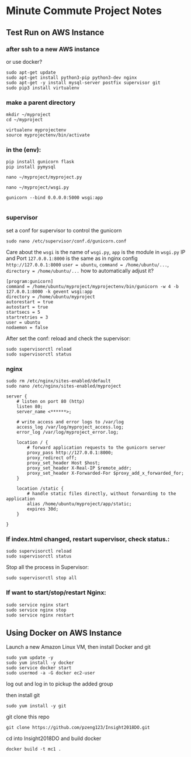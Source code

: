 # Minute Commute Project Notes

## Test Run on AWS Instance


### after ssh to a new AWS instance
or use docker?
```
sudo apt-get update
sudo apt-get install python3-pip python3-dev nginx
sudo apt-get -y install mysql-server postfix supervisor git
sudo pip3 install virtualenv
```

### make a parent directory
```
mkdir ~/myproject
cd ~/myproject

virtualenv myprojectenv
source myprojectenv/bin/activate
```

### in the (env):
```
pip install gunicorn flask
pip install pymysql

nano ~/myproject/myproject.py

nano ~/myproject/wsgi.py

gunicorn --bind 0.0.0.0:5000 wsgi:app


```




### supervisor
set a conf for supervisor to control the gunicorn
```
sudo nano /etc/supervisor/conf.d/gunicorn.conf
```

Care about the `wsgi` is the name of `wsgi.py`, `app` is the module in `wsgi.py`
IP and Port `127.0.0.1:8000` is the same as in nginx config `http://127.0.0.1:8000`
`user = ubuntu`, `command = /home/ubuntu/...`, `directory = /home/ubuntu/...` how to automatically adjust it?
```
[program:gunicorn]
command = /home/ubuntu/myproject/myprojectenv/bin/gunicorn -w 4 -b 127.0.0.1:8000 -k gevent wsgi:app
directory = /home/ubuntu/myproject
autorestart = true
autostart = true
startsecs = 5
startretries = 3
user = ubuntu
nodaemon = false
```
After set the conf: reload and check the supervisor:

```
sudo supervisorctl reload
sudo supervisorctl status

```

### nginx
```
sudo rm /etc/nginx/sites-enabled/default
sudo nano /etc/nginx/sites-enabled/myproject
```

```
server {
    # listen on port 80 (http)
    listen 80;
    server_name <******>;
    
    # write access and error logs to /var/log
    access_log /var/log/myproject_access.log;
    error_log /var/log/myproject_error.log;

    location / {
        # forward application requests to the gunicorn server
        proxy_pass http://127.0.0.1:8000;
        proxy_redirect off;
        proxy_set_header Host $host;
        proxy_set_header X-Real-IP $remote_addr;
        proxy_set_header X-Forwarded-For $proxy_add_x_forwarded_for;
    }    
    
    location /static {
        # handle static files directly, without forwarding to the application
        alias /home/ubuntu/myproject/app/static;
        expires 30d;
    }

}
```

### If index.html changed, restart supervisor, check status.:
```
sudo supervisorctl reload
sudo supervisorctl status
```
Stop all the process in Supervisor:
```
sudo supervisorctl stop all
```

### If want to start/stop/restart Nginx:

```
sudo service nginx start
sudo service nginx stop
sudo service nginx restart
```


## Using Docker on AWS Instance

Launch a new Amazon Linux VM, then install Docker and git
```
sudo yum update -y
sudo yum install -y docker
sudo service docker start
sudo usermod -a -G docker ec2-user
```
log out and log in to pickup the added group

then install git
```
sudo yum install -y git
```

git clone this repo
```
git clone https://github.com/pzeng123/Insight2018DO.git
```
cd into Insight2018DO and build docker
```
docker build -t mc1 .
```
